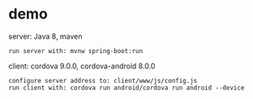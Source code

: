 # demo

server:
    Java 8, maven

    run server with: mvnw spring-boot:run

client:
    cordova 9.0.0, cordova-android 8.0.0

    configure server address to: client/www/js/config.js
    run client with: cordova run android/cordova run android --device
